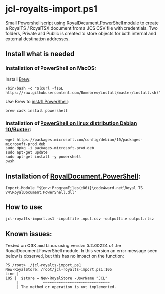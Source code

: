 # jcl-royalts-import.ps1

Small Powershell script using [RoyalDocument.PowerShell module](https://support.royalapps.com/support/solutions/articles/17000027865-royal-ts-powershell-module-introduction) to create a RoyalTS / RoyalTSX document from a JCS CSV file with credentials. Two folders, Private and Public is created to store objects for both internal and external destination addresses.

## Install what is needed

### Installation of PowerShell on MacOS:
Install [Brew](https://brew.sh/):

```
/bin/bash -c "$(curl -fsSL https://raw.githubusercontent.com/Homebrew/install/master/install.sh)"
```

Use Brew to [install PowerShell]( https://docs.microsoft.com/en-us/powershell/scripting/install/installing-powershell-core-on-macos?view=powershell-7 ):

```
brew cask install powershell
```

### Installation of [PowerShell on linux distribution Debian 10/Buster](https://docs.microsoft.com/en-us/powershell/scripting/install/installing-powershell-core-on-linux?view=powershell-7 ):
```
wget https://packages.microsoft.com/config/debian/10/packages-microsoft-prod.deb
sudo dpkg -i packages-microsoft-prod.deb
sudo apt-get update
sudo apt-get install -y powershell
pwsh
```

## Installation of [RoyalDocument.PowerShell]( https://support.royalapps.com/support/solutions/articles/17000027865-royal-ts-powershell-module-introduction ):
```
Import-Module "${env:ProgramFiles(x86)}\code4ward.net\Royal TS V4\RoyalDocument.PowerShell.dll"
```

## How to use:

```
jcl-royalts-import.ps1 -inputfile input.csv -outputfile output.rtsz
```


## Known issues:

Tested on OSX and Linux using version 5.2.60224 of the RoyalDocument.PowerShell module. In this version an error message seen below is observed, but this has no impact on the function:

```
PS /root> ./jcl-royalts-import.ps1
New-RoyalStore: /root/jcl-royalts-import.ps1:105
Line |
105 |  $store = New-RoyalStore -UserName "JCL"
     |           ~~~~~~~~~~~~~~~~~~~~~~~~~~~~~~
     | The method or operation is not implemented.
```
